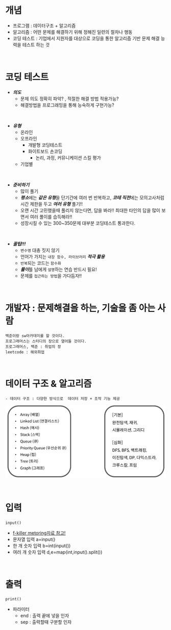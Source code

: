 # 개념
- 프로그램 : 데이터구조 + 알고리즘
- 알고리즘 : 어떤 문제를 해결하기 위해 정해진 일련의 절차나 행동
- 코딩 테스트 : 기업에서 지원자를 대상으로 코딩을 통한 알고리즘 기반 문제 해결 능력을 테스트 하는 것

<br/>

# 코딩 테스트
- ***의도*** 
    - 문제 의도 정확히 파악? , 적절한 해결 방법 적용가능?
    - 해결방법을 프로그래밍을 통해 능숙하게 구현가능?

<br/>

- ***유형***
    - 온라인
    - 오프라인 
        - 개발형 코딩테스트
        - 화이트보드 손코딩 
            - 논리, 과정, 커뮤니케이션 스킬 평가
    - 기업별
        
<br/>

- ***준비하기***
    - 많이 풀기
    - ***평소***에는 ***같은 유형***을 단기간에 여러 번 반복하고, ***코테 직전***에는 모의고사처럼 시간 제한을 두고 ***여러 유형*** 풀기!!
    - 오랜 시간 고민했을때 풀리지 않는다면, 답을 봐라!! 최대한 타인의 답을 많이 보면서 여러 풀이를 습득해라!!
    - 성장시킬 수 있는 300~350문제 대부분 코딩테스트 통과한다.
        
<br/>

- ***꿀팁!!!***
    - `변수명` 대충 짓지 않기
    - 언어가 가지는 `내장 함수, 라이브러리` ***적극 활용***
    - `반복`되는 코드는 `함수화`
    - ***풀이***를 남에게 `설명`하는 연습 반드시 필요!
    - 문제를 `접근하는 방법`을 가다듬자!!
    
<br/>

# 개발자 : 문제해결을 하는, 기술을 좀 아는 사람
    백준이랑 sw아카데미를 할 것이다.
    프로그래머스는 스터디의 장으로 열어둘 것이다.
    프로그래머스, 백준 : 취업의 장  
    leetcode : 해외취업
    
<br/>

# 데이터 구조 & 알고리즘
    - 데이터 구조 : 다양한 방식으로  데이터 저장 + 조작 기능 제공

![그림](알고리즘.png)

<br/>

# 입력

`input()`
- [f-killer metoring자료 참고!](https://github.com/whatareyoudoingz/f-killer/blob/master/1111_6%EC%B0%A8_%EB%A9%98%ED%86%A0%EB%A7%81_%EC%9E%90%EB%A3%8C.mdhttps://github.com/whatareyoudoingz/f-killer/blob/master/1111_6%EC%B0%A8_%EB%A9%98%ED%86%A0%EB%A7%81_%EC%9E%90%EB%A3%8C.md)
- 문자열 입력
    a=input()
- 한 개 숫자 입력
    b=int(input())
- 여러 개 숫자 입력
    d,e=map(int,input().split())

<br/>

# 출력

`print()`
- 파라미터 
    - end : 출력 끝에 넣을 인자 
    - sep : 출력할때 구분할 인자


